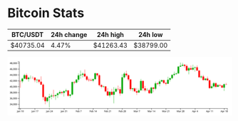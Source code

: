 # Bitcoin Stats

BTC/USDT|24h change|24h high|24h low|
|---|---|---|---|
|$40735.04|4.47%|$41263.43|$38799.00|

<img src="./chart.svg">
